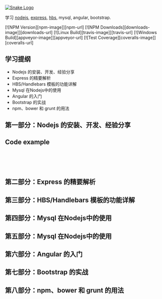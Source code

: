[![Snake Logo](http://localhost:3071/logo/snake1966.png)](http://localhost:3071/)

  学习 [nodejs](http://nodejs.org), [express](https://github.com/expressjs/express), [hbs](http://handlebarsjs.com), mysql, angular, bootstrap.

  [![NPM Version][npm-image]][npm-url]
  [![NPM Downloads][downloads-image]][downloads-url]
  [![Linux Build][travis-image]][travis-url]
  [![Windows Build][appveyor-image]][appveyor-url]
  [![Test Coverage][coveralls-image]][coveralls-url]
  
## 学习提纲

  * Nodejs 的安装、开发、经验分享
  * Express 的精要解析
  * HBS/Handlebars 模板的功能详解
  * Mysql 在Nodejs中的使用
  * Angular 的入门
  * Bootstrap 的实战
  * npm、bower 和 grunt 的用法

## 第一部分：Nodejs 的安装、开发、经验分享





## Code example

```js




```


```bash



```


## 第二部分：Express 的精要解析



## 第三部分：HBS/Handlebars 模板的功能详解




## 第四部分：Mysql 在Nodejs中的使用




## 第五部分：Mysql 在Nodejs中的使用



## 第六部分：Angular 的入门



## 第七部分：Bootstrap 的实战


## 第八部分：npm、bower 和 grunt 的用法



